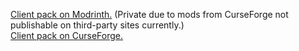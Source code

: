 [Client pack on Modrinth.](https://modrinth.com/modpack/gk1h-server-mi-alliance-pack-client/) (Private due to mods from CurseForge not publishable on third-party sites currently.)  
[Client pack on CurseForge.](https://curseforge.com/minecraft/modpacks/gk1h-server-mi-alliance-pack-client/)
